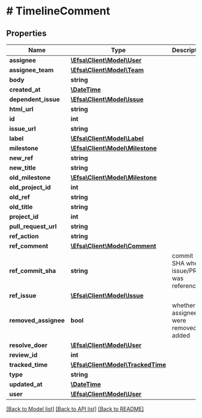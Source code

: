 # # TimelineComment

## Properties

Name | Type | Description | Notes
------------ | ------------- | ------------- | -------------
**assignee** | [**\Efsa\Client\Model\User**](User.md) |  | [optional]
**assignee_team** | [**\Efsa\Client\Model\Team**](Team.md) |  | [optional]
**body** | **string** |  | [optional]
**created_at** | [**\DateTime**](\DateTime.md) |  | [optional]
**dependent_issue** | [**\Efsa\Client\Model\Issue**](Issue.md) |  | [optional]
**html_url** | **string** |  | [optional]
**id** | **int** |  | [optional]
**issue_url** | **string** |  | [optional]
**label** | [**\Efsa\Client\Model\Label**](Label.md) |  | [optional]
**milestone** | [**\Efsa\Client\Model\Milestone**](Milestone.md) |  | [optional]
**new_ref** | **string** |  | [optional]
**new_title** | **string** |  | [optional]
**old_milestone** | [**\Efsa\Client\Model\Milestone**](Milestone.md) |  | [optional]
**old_project_id** | **int** |  | [optional]
**old_ref** | **string** |  | [optional]
**old_title** | **string** |  | [optional]
**project_id** | **int** |  | [optional]
**pull_request_url** | **string** |  | [optional]
**ref_action** | **string** |  | [optional]
**ref_comment** | [**\Efsa\Client\Model\Comment**](Comment.md) |  | [optional]
**ref_commit_sha** | **string** | commit SHA where issue/PR was referenced | [optional]
**ref_issue** | [**\Efsa\Client\Model\Issue**](Issue.md) |  | [optional]
**removed_assignee** | **bool** | whether the assignees were removed or added | [optional]
**resolve_doer** | [**\Efsa\Client\Model\User**](User.md) |  | [optional]
**review_id** | **int** |  | [optional]
**tracked_time** | [**\Efsa\Client\Model\TrackedTime**](TrackedTime.md) |  | [optional]
**type** | **string** |  | [optional]
**updated_at** | [**\DateTime**](\DateTime.md) |  | [optional]
**user** | [**\Efsa\Client\Model\User**](User.md) |  | [optional]

[[Back to Model list]](../../README.md#models) [[Back to API list]](../../README.md#endpoints) [[Back to README]](../../README.md)
